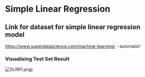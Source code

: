 # Simple Linear Regression

## Link for dataset for simple linear regression model
https://www.superdatascience.com/machine-learning/ - automatic!
### Visualising Test Set Result
![SLR](https://user-images.githubusercontent.com/38453583/56263165-7e18eb00-60ff-11e9-87b2-e8a448c502a2.png)R1.png)

